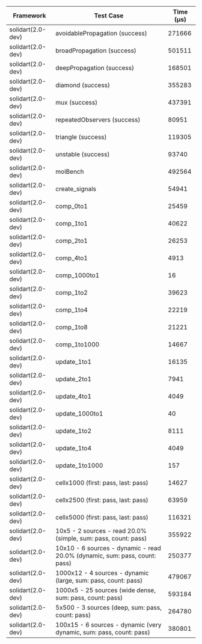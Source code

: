 | Framework | Test Case | Time (μs) |
| --- | --- | --- |
| solidart(2.0-dev) | avoidablePropagation (success) | 271666 |
| solidart(2.0-dev) | broadPropagation (success) | 501511 |
| solidart(2.0-dev) | deepPropagation (success) | 168501 |
| solidart(2.0-dev) | diamond (success) | 355283 |
| solidart(2.0-dev) | mux (success) | 437391 |
| solidart(2.0-dev) | repeatedObservers (success) | 80951 |
| solidart(2.0-dev) | triangle (success) | 119305 |
| solidart(2.0-dev) | unstable (success) | 93740 |
| solidart(2.0-dev) | molBench | 492564 |
| solidart(2.0-dev) | create_signals | 54941 |
| solidart(2.0-dev) | comp_0to1 | 25459 |
| solidart(2.0-dev) | comp_1to1 | 40622 |
| solidart(2.0-dev) | comp_2to1 | 26253 |
| solidart(2.0-dev) | comp_4to1 | 4913 |
| solidart(2.0-dev) | comp_1000to1 | 16 |
| solidart(2.0-dev) | comp_1to2 | 39623 |
| solidart(2.0-dev) | comp_1to4 | 22219 |
| solidart(2.0-dev) | comp_1to8 | 21221 |
| solidart(2.0-dev) | comp_1to1000 | 14667 |
| solidart(2.0-dev) | update_1to1 | 16135 |
| solidart(2.0-dev) | update_2to1 | 7941 |
| solidart(2.0-dev) | update_4to1 | 4049 |
| solidart(2.0-dev) | update_1000to1 | 40 |
| solidart(2.0-dev) | update_1to2 | 8111 |
| solidart(2.0-dev) | update_1to4 | 4049 |
| solidart(2.0-dev) | update_1to1000 | 157 |
| solidart(2.0-dev) | cellx1000 (first: pass, last: pass) | 14627 |
| solidart(2.0-dev) | cellx2500 (first: pass, last: pass) | 63959 |
| solidart(2.0-dev) | cellx5000 (first: pass, last: pass) | 116321 |
| solidart(2.0-dev) | 10x5 - 2 sources - read 20.0% (simple, sum: pass, count: pass) | 355922 |
| solidart(2.0-dev) | 10x10 - 6 sources - dynamic - read 20.0% (dynamic, sum: pass, count: pass) | 250377 |
| solidart(2.0-dev) | 1000x12 - 4 sources - dynamic (large, sum: pass, count: pass) | 479067 |
| solidart(2.0-dev) | 1000x5 - 25 sources (wide dense, sum: pass, count: pass) | 593184 |
| solidart(2.0-dev) | 5x500 - 3 sources (deep, sum: pass, count: pass) | 264780 |
| solidart(2.0-dev) | 100x15 - 6 sources - dynamic (very dynamic, sum: pass, count: pass) | 380801 |
